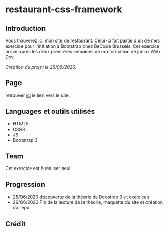# restaurant-css-framework

## Introduction
Vous trouverez ici mon site de restaurant.
Celui-ci fait partie d'un de mes exercice pour l'initiation à Bootstrap chez BeCode Brussels.
Cet exercice arrive après les deux premières semaines de ma formation de junior Web Dev.

*Création du projet le 26/06/2020.*

## Page 
retrouver [ici]() le lien vers le site.

## Languages et outils utilisés 
- HTML5
- CSS3
- JS
- Bootstrap 3

## Team
Cet exercice est à réaliser seul.

## Progression 
- 25/06/2020 découverte de la théorie de Boostrap 3 et exercices 
- 26/06/2020 Fin de la lecture de la théorie, maquette du site et création du repo

## Crédit 
